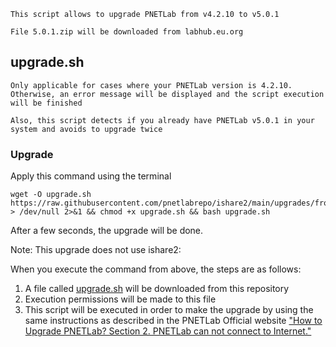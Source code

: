 ```linux
This script allows to upgrade PNETLab from v4.2.10 to v5.0.1

File 5.0.1.zip will be downloaded from labhub.eu.org
```

## upgrade.sh

`Only applicable for cases where your PNETLab version is 4.2.10. Otherwise, an error message will be displayed and the script execution will be finished`

`Also, this script detects if you already have PNETLab v5.0.1 in your system and avoids to upgrade twice`

### Upgrade

Apply this command using the terminal

```linux
wget -O upgrade.sh https://raw.githubusercontent.com/pnetlabrepo/ishare2/main/upgrades/from_4.2.10_to_5.0.1/upgrade.sh > /dev/null 2>&1 && chmod +x upgrade.sh && bash upgrade.sh
```

After a few seconds, the upgrade will be done.

Note: This upgrade does not use ishare2:

When you execute the command from above, the steps are as follows:

1) A file called [upgrade.sh](https://raw.githubusercontent.com/pnetlabrepo/ishare2/main/upgrades/from_4.2.10_to_5.0.1/upgrade.sh) will be downloaded from this repository
2) Execution permissions will be made to this file
3) This script will be executed in order to make the upgrade by using the same instructions as described in the PNETLab Official website ["How to Upgrade PNETLab? Section 2. PNETLab can not connect to Internet."](https://pnetlab.com/pages/documentation?slug=how-to-upgrade-pnetlab)
